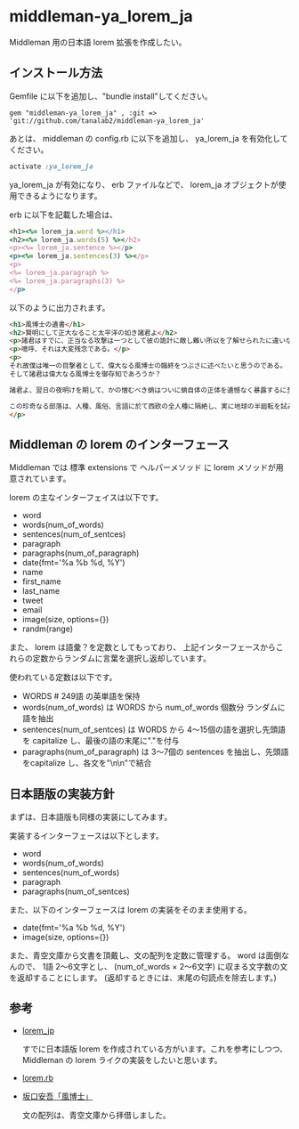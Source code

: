 # middleman-ya_lorem_ja #

Middleman 用の日本語 lorem 拡張を作成したい。

## インストール方法 ##

Gemfile に以下を追加し、"bundle install"してください。

```
gem "middleman-ya_lorem_ja" , :git => 'git://github.com/tanalab2/middleman-ya_lorem_ja'
```

あとは、 middleman の config.rb に以下を追加し、 ya_lorem_ja を有効化してください。

``` ruby
activate :ya_lorem_ja
```

ya_lorem_ja が有効になり、 erb ファイルなどで、
lorem_ja オブジェクトが使用できるようになります。

erb に以下を記載した場合は、

``` ruby
<h1><%= lorem_ja.word %></h1>
<h2><%= lorem_ja.words(5) %></h2>
<p><%= lorem_ja.sentence %></p>
<p><%= lorem_ja.sentences(3) %></p>
<p>
<%= lorem_ja.paragraph %>
<%= lorem_ja.paragraphs(3) %>
</p>
```

以下のように出力されます。

``` html
<h1>風博士の遺書</h1>
<h2>賢明にして正大なること太平洋の如き諸君よ</h2>
<p>諸君はすでに、正当なる攻撃は一つとして彼の詭計に敵し難い所以を了解せられたに違いない。</p>
<p>噫呼、それは大変残念である。</p>
<p>
それ故僕は唯一の目撃者として、偉大なる風博士の臨終をつぶさに述べたいと思うのである。
そして諸君は偉大なる風博士を御存知であろうか？

諸君よ、翌日の夜明けを期して、かの憎むべき蛸はついに蛸自体の正体を遺憾なく暴露するに至るであろう！

この珍奇なる部落は、人種、風俗、言語に於て西欧の全人種に隔絶し、実に地球の半廻転を試みてのち、極東じゃぽん国にいたって初めて著しき類似を見出すのである。
</p>
```

## Middleman の lorem のインターフェース ##

Middleman では 標準 extensions で ヘルパーメソッド に lorem メソッドが用意されています。

lorem の主なインターフェイスは以下です。

- word
- words(num_of_words)
- sentences(num_of_sentces)
- paragraph
- paragraphs(num_of_paragraph)
- date(fmt='%a %b %d, %Y')
- name
- first_name
- last_name
- tweet
- email
- image(size, options={})
- randm(range)


また、 lorem は語彙？を定数としてもっており、
上記インターフェースからこれらの定数からランダムに言葉を選択し返却しています。

使われている定数は以下です。

- WORDS # 249語 の英単語を保持
 - words(num_of_words) は WORDS から num_of_words 個数分 ランダムに語を抽出
 - sentences(num_of_sentces) は WORDS から 4〜15個の語を選択し先頭語を capitalize し、最後の語の末尾に"."を付与
 - paragraphs(num_of_paragraph) は 3〜7個の sentences を抽出し、先頭語をcapitalize し、各文を"\n\n"で結合


## 日本語版の実装方針 ##

まずは、日本語版も同様の実装にしてみます。

実装するインターフェースは以下とします。

- word
- words(num_of_words)
- sentences(num_of_words)
- paragraph
- paragraphs(num_of_sentces)

また、以下のインターフェースは lorem の実装をそのまま使用する。

- date(fmt='%a %b %d, %Y')
- image(size, options={})


また、青空文庫から文書を頂戴し、文の配列を定数に管理する。
word は面倒なんので、
1語 2〜6文字とし、 (num_of_words × 2〜6文字) に収まる文字数の文を返却することにします。
(返却するときには、末尾の句読点を除去します。)

## 参考 ##

* [lorem_jp](https://github.com/dayflower/lorem_jp/ ) 

  すでに日本語版 lorem を作成されている方がいます。これを参考にしつつ、 Middleman の lorem ライクの実装をしたいと思います。
  

* [lorem.rb](https://github.com/middleman/middleman/middleman-core/lib/middleman-more/extensions/lorem.rb )

* [坂口安吾「風博士」](http://www.aozora.gr.jp/cards/001095/card42616.html)

  文の配列は、青空文庫から拝借しました。
  






